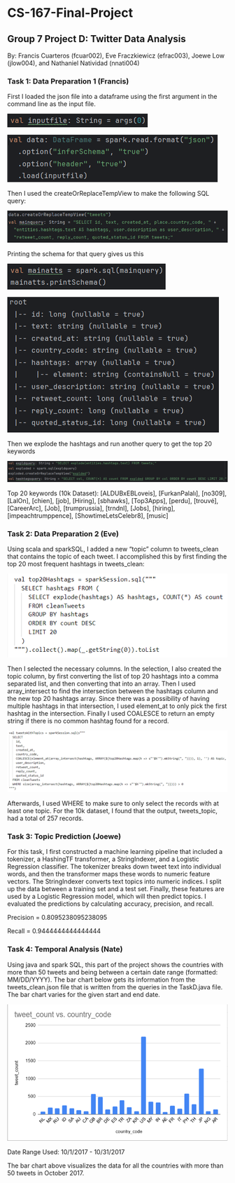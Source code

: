 # CS-167-Final-Project
## Group 7 Project D: Twitter Data Analysis
By: Francis Cuarteros (fcuar002), Eve Fraczkiewicz (efrac003), Joewe Low (jlow004), and Nathaniel Natividad (nnati004)

### Task 1: Data Preparation 1 (Francis)

First I loaded the json file into a dataframe using the first argument in the command line as the input file.

![alt text](https://github.com/evefraczkiewicz/CS-167-Twitter-Data-Analysis/blob/79529394f14e7e2322c03cff7bae3580fd365abf/screenshots/task1_1.png)

![alt text](https://github.com/evefraczkiewicz/CS-167-Twitter-Data-Analysis/blob/79529394f14e7e2322c03cff7bae3580fd365abf/screenshots/task1_2.png)

Then I used the createOrReplaceTempView to make the following SQL query:

![alt text](https://github.com/evefraczkiewicz/CS-167-Twitter-Data-Analysis/blob/79529394f14e7e2322c03cff7bae3580fd365abf/screenshots/task1_3.png)

Printing the schema for that query gives us this

![alt text](https://github.com/evefraczkiewicz/CS-167-Twitter-Data-Analysis/blob/79529394f14e7e2322c03cff7bae3580fd365abf/screenshots/task1_4.png)

![alt text](https://github.com/evefraczkiewicz/CS-167-Twitter-Data-Analysis/blob/79529394f14e7e2322c03cff7bae3580fd365abf/screenshots/task1_5.png)

Then we explode the hashtags and run another query to get the top 20 keywords

![alt text](https://github.com/evefraczkiewicz/CS-167-Twitter-Data-Analysis/blob/79529394f14e7e2322c03cff7bae3580fd365abf/screenshots/task1_6.png)

Top 20 keywords (10k Dataset): [ALDUBxEBLoveis], [FurkanPalalı], [no309], [LalOn], [chien], [job], [Hiring], [sbhawks], [Top3Apps], [perdu], [trouvé], [CareerArc], [Job], [trumprussia], [trndnl], [Jobs], [hiring], [impeachtrumppence], [ShowtimeLetsCelebr8], [music]

### Task 2: Data Preparation 2 (Eve)

Using scala and sparkSQL, I added a new “topic” column to tweets_clean that contains the topic of each tweet. I accomplished this by first finding the top 20 most frequent hashtags in tweets_clean:

![alt text](https://github.com/evefraczkiewicz/CS-167-Twitter-Data-Analysis/blob/79529394f14e7e2322c03cff7bae3580fd365abf/screenshots/task2_1.png)

 Then I selected the necessary columns. In the selection, I also created the topic column, by first converting the list of top 20 hashtags into a comma separated list, and then converting that into an array. Then I used array_intersect to find the intersection between the hashtags column and the new top 20 hashtags array. Since there was a possibility of having multiple hashtags in that intersection, I used element_at to only pick the first hashtag in the intersection. Finally I used COALESCE to return an empty string if there is no common hashtag found for a record.

![alt text](https://github.com/evefraczkiewicz/CS-167-Twitter-Data-Analysis/blob/79529394f14e7e2322c03cff7bae3580fd365abf/screenshots/task2_2.png)
 
Afterwards, I used WHERE to make sure to only select the records with at least one topic. For the 10k dataset, I found that the output, tweets_topic, had a total of 257 records.

### Task 3: Topic Prediction (Joewe)

For this task, I first constructed a machine learning pipeline that included a tokenizer, a HashingTF transformer, a StringIndexer, and a Logistic Regression classifier. The tokenizer breaks down tweet text into individual words, and then the transformer maps these words to numeric feature vectors. The StringIndexer converts text topics into numeric indices. I split up the data between a training set and a test set. Finally, these features are used by a Logistic Regression model, which will then predict topics. I evaluated the predictions by calculating accuracy, precision, and recall.

Precision = 0.8095238095238095

Recall = 0.9444444444444444

### Task 4: Temporal Analysis (Nate)
Using java and spark SQL, this part of the project shows the countries with more than 50 tweets and being between a certain date range (formatted: MM/DD/YYYY). The bar chart below gets its information from the tweets_clean.json file that is written from the queries in the TaskD.java file. The bar chart varies for the given start and end date.

![alt text](https://github.com/evefraczkiewicz/CS-167-Twitter-Data-Analysis/blob/79529394f14e7e2322c03cff7bae3580fd365abf/screenshots/task4_1.png)
 
Date Range Used: 10/1/2017 - 10/31/2017

The bar chart above visualizes the data for all the countries with more than 50 tweets in October 2017.
